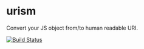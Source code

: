 # urism

Convert your JS object from/to human readable URI.

[![Build Status](https://travis-ci.com/hackwaly/urism.svg?token=pxqyFKtvSJ5zppZXXVbG&branch=master)](https://travis-ci.com/hackwaly/urism)
